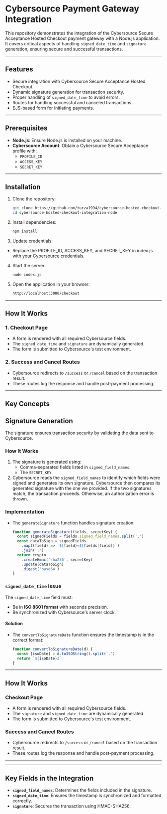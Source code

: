 # Cybersource Payment Gateway Integration

This repository demonstrates the integration of the Cybersource Secure Acceptance Hosted Checkout payment gateway with a Node.js application. It covers critical aspects of handling `signed_date_time` and `signature` generation, ensuring secure and successful transactions.

---

## Features

- Secure integration with Cybersource Secure Acceptance Hosted Checkout.
- Dynamic signature generation for transaction security.
- Proper handling of `signed_date_time` to avoid errors.
- Routes for handling successful and canceled transactions.
- EJS-based form for initiating payments.

---

## Prerequisites

- **Node.js**: Ensure Node.js is installed on your machine.
- **Cybersource Account**: Obtain a Cybersource Secure Acceptance profile with:
  - `PROFILE_ID`
  - `ACCESS_KEY`
  - `SECRET_KEY`

---

## Installation

1. Clone the repository:

   ```bash
   git clone https://github.com/turza1994/cybersource-hosted-checkout-integration-node.git
   cd cybersource-hosted-checkout-integration-node

   ```

2. Install dependencies:

   ```bash
   npm install

   ```

3. Update credentials:

- Replace the PROFILE_ID, ACCESS_KEY, and SECRET_KEY in index.js with your Cybersource credentials.

4. Start the server:

   ```bash
   node index.js

   ```

5. Open the application in your browser:
   ```bash
   http://localhost:3000/checkout
   ```

---

## How It Works

### 1. **Checkout Page**

- A form is rendered with all required Cybersource fields.
- The `signed_date_time` and `signature` are dynamically generated.
- The form is submitted to Cybersource's test environment.

### 2. **Success and Cancel Routes**

- Cybersource redirects to `/success` or `/cancel` based on the transaction result.
- These routes log the response and handle post-payment processing.

---

## Key Concepts

## Signature Generation

The signature ensures transaction security by validating the data sent to Cybersource.

### How It Works

1. The signature is generated using:
   - Comma-separated fields listed in `signed_field_names`.
   - The `SECRET_KEY`.
2. Cybersource reads the `signed_field_names` to identify which fields were signed and generates its own signature. Cybersource then compares its generated signature with the one we provided. If the two signatures match, the transaction proceeds. Otherwise, an authorization error is thrown.

### Implementation

- The `generateSignature` function handles signature creation:

  ```javascript
  function generateSignature(fields, secretKey) {
    const signedFields = fields.signed_field_names.split(',')
    const dataToSign = signedFields
      .map((field) => `${field}=${fields[field]}`)
      .join(',')
    return crypto
      .createHmac('sha256', secretKey)
      .update(dataToSign)
      .digest('base64')
  }
  ```

### `signed_date_time` Issue

The `signed_date_time` field must:

- Be in **ISO 8601 format** with seconds precision.
- Be synchronized with Cybersource's server clock.

#### Solution

- The `convertToSignatureDate` function ensures the timestamp is in the correct format:

  ```javascript
  function convertToSignatureDate(d) {
    const [isoDate] = d.toISOString().split('.')
    return `${isoDate}Z`
  }
  ```

---

## How It Works

### Checkout Page

- A form is rendered with all required Cybersource fields.
- The `signature` and `signed_date_time` are dynamically generated.
- The form is submitted to Cybersource's test environment.

### Success and Cancel Routes

- Cybersource redirects to `/success` or `/cancel` based on the transaction result.
- These routes log the response and handle post-payment processing.

---

---

## Key Fields in the Integration

- **`signed_field_names`**: Determines the fields included in the signature.
- **`signed_date_time`**: Ensures the timestamp is synchronized and formatted correctly.
- **`signature`**: Secures the transaction using HMAC-SHA256.
